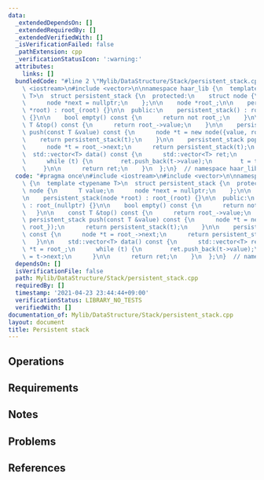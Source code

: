 ```yaml
---
data:
  _extendedDependsOn: []
  _extendedRequiredBy: []
  _extendedVerifiedWith: []
  _isVerificationFailed: false
  _pathExtension: cpp
  _verificationStatusIcon: ':warning:'
  attributes:
    links: []
  bundledCode: "#line 2 \"Mylib/DataStructure/Stack/persistent_stack.cpp\"\n#include\
    \ <iostream>\n#include <vector>\n\nnamespace haar_lib {\n  template <typename\
    \ T>\n  struct persistent_stack {\n  protected:\n    struct node {\n      T value;\n\
    \      node *next = nullptr;\n    };\n\n    node *root_;\n\n    persistent_stack(node\
    \ *root) : root_(root) {}\n\n  public:\n    persistent_stack() : root_(nullptr)\
    \ {}\n\n    bool empty() const {\n      return not root_;\n    }\n\n    const\
    \ T &top() const {\n      return root_->value;\n    }\n\n    persistent_stack\
    \ push(const T &value) const {\n      node *t = new node({value, root_});\n  \
    \    return persistent_stack(t);\n    }\n\n    persistent_stack pop() const {\n\
    \      node *t = root_->next;\n      return persistent_stack(t);\n    }\n\n  \
    \  std::vector<T> data() const {\n      std::vector<T> ret;\n      node *t = root_;\n\
    \      while (t) {\n        ret.push_back(t->value);\n        t = t->next;\n \
    \     }\n\n      return ret;\n    }\n  };\n}  // namespace haar_lib\n"
  code: "#pragma once\n#include <iostream>\n#include <vector>\n\nnamespace haar_lib\
    \ {\n  template <typename T>\n  struct persistent_stack {\n  protected:\n    struct\
    \ node {\n      T value;\n      node *next = nullptr;\n    };\n\n    node *root_;\n\
    \n    persistent_stack(node *root) : root_(root) {}\n\n  public:\n    persistent_stack()\
    \ : root_(nullptr) {}\n\n    bool empty() const {\n      return not root_;\n \
    \   }\n\n    const T &top() const {\n      return root_->value;\n    }\n\n   \
    \ persistent_stack push(const T &value) const {\n      node *t = new node({value,\
    \ root_});\n      return persistent_stack(t);\n    }\n\n    persistent_stack pop()\
    \ const {\n      node *t = root_->next;\n      return persistent_stack(t);\n \
    \   }\n\n    std::vector<T> data() const {\n      std::vector<T> ret;\n      node\
    \ *t = root_;\n      while (t) {\n        ret.push_back(t->value);\n        t\
    \ = t->next;\n      }\n\n      return ret;\n    }\n  };\n}  // namespace haar_lib\n"
  dependsOn: []
  isVerificationFile: false
  path: Mylib/DataStructure/Stack/persistent_stack.cpp
  requiredBy: []
  timestamp: '2021-04-23 23:44:44+09:00'
  verificationStatus: LIBRARY_NO_TESTS
  verifiedWith: []
documentation_of: Mylib/DataStructure/Stack/persistent_stack.cpp
layout: document
title: Persistent stack
---
```


## Operations

## Requirements

## Notes

## Problems

## References
